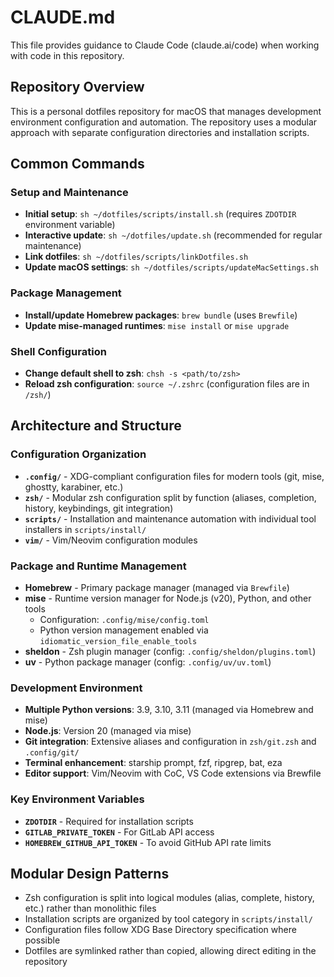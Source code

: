 # CLAUDE.md

This file provides guidance to Claude Code (claude.ai/code) when working with code in this repository.

## Repository Overview

This is a personal dotfiles repository for macOS that manages development environment configuration and automation. The repository uses a modular approach with separate configuration directories and installation scripts.

## Common Commands

### Setup and Maintenance
- **Initial setup**: `sh ~/dotfiles/scripts/install.sh` (requires `ZDOTDIR` environment variable)
- **Interactive update**: `sh ~/dotfiles/update.sh` (recommended for regular maintenance)
- **Link dotfiles**: `sh ~/dotfiles/scripts/linkDotfiles.sh`
- **Update macOS settings**: `sh ~/dotfiles/scripts/updateMacSettings.sh`

### Package Management
- **Install/update Homebrew packages**: `brew bundle` (uses `Brewfile`)
- **Update mise-managed runtimes**: `mise install` or `mise upgrade`

### Shell Configuration
- **Change default shell to zsh**: `chsh -s <path/to/zsh>`
- **Reload zsh configuration**: `source ~/.zshrc` (configuration files are in `/zsh/`)

## Architecture and Structure

### Configuration Organization
- **`.config/`** - XDG-compliant configuration files for modern tools (git, mise, ghostty, karabiner, etc.)
- **`zsh/`** - Modular zsh configuration split by function (aliases, completion, history, keybindings, git integration)
- **`scripts/`** - Installation and maintenance automation with individual tool installers in `scripts/install/`
- **`vim/`** - Vim/Neovim configuration modules

### Package and Runtime Management
- **Homebrew** - Primary package manager (managed via `Brewfile`)
- **mise** - Runtime version manager for Node.js (v20), Python, and other tools
  - Configuration: `.config/mise/config.toml`
  - Python version management enabled via `idiomatic_version_file_enable_tools`
- **sheldon** - Zsh plugin manager (config: `.config/sheldon/plugins.toml`)
- **uv** - Python package manager (config: `.config/uv/uv.toml`)

### Development Environment
- **Multiple Python versions**: 3.9, 3.10, 3.11 (managed via Homebrew and mise)
- **Node.js**: Version 20 (managed via mise)
- **Git integration**: Extensive aliases and configuration in `zsh/git.zsh` and `.config/git/`
- **Terminal enhancement**: starship prompt, fzf, ripgrep, bat, eza
- **Editor support**: Vim/Neovim with CoC, VS Code extensions via Brewfile

### Key Environment Variables
- **`ZDOTDIR`** - Required for installation scripts
- **`GITLAB_PRIVATE_TOKEN`** - For GitLab API access
- **`HOMEBREW_GITHUB_API_TOKEN`** - To avoid GitHub API rate limits

## Modular Design Patterns

- Zsh configuration is split into logical modules (alias, complete, history, etc.) rather than monolithic files
- Installation scripts are organized by tool category in `scripts/install/`
- Configuration files follow XDG Base Directory specification where possible
- Dotfiles are symlinked rather than copied, allowing direct editing in the repository
